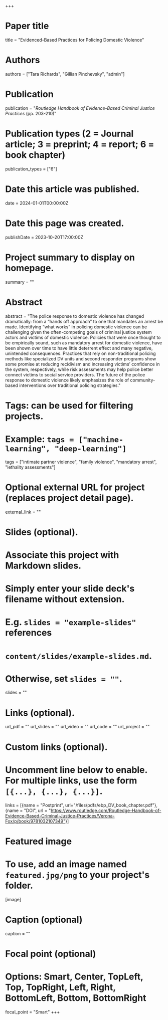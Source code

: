 +++
# Paper title
title = "Evidenced-Based Practices for Policing Domestic Violence"

# Authors
authors = ["Tara Richards", "Gillian Pinchevsky", "admin"]

# Publication
publication = "*Routledge Handbook of Evidence-Based Criminal Justice Practices* (pp. 203-210)"

# Publication types (2 = Journal article; 3 = preprint; 4 = report; 6 = book chapter)
publication_types = ["6"]

# Date this article was published.
date = 2024-01-01T00:00:00Z

# Date this page was created.
publishDate = 2023-10-20T17:00:00Z

# Project summary to display on homepage.
summary = ""

# Abstract
abstract = "The police response to domestic violence has changed dramatically: from a “hands off approach” to one that mandates an arrest be made. Identifying “what works” in policing domestic violence can be challenging given the often-competing goals of criminal justice system actors and victims of domestic violence. Policies that were once thought to be empirically sound, such as mandatory arrest for domestic violence, have been shown over time to have little deterrent effect and many negative, unintended consequences. Practices that rely on non-traditional policing methods like specialized DV units and second responder programs show some promise at reducing recidivism and increasing victims’ confidence in the system, respectively, while risk assessments may help police better connect victims to social service providers. The future of the police response to domestic violence likely emphasizes the role of community-based interventions over traditional policing strategies."

# Tags: can be used for filtering projects.
# Example: `tags = ["machine-learning", "deep-learning"]`
tags = ["intimate partner violence", "family violence", "mandatory arrest", "lethality assessments"]

# Optional external URL for project (replaces project detail page).
external_link = ""

# Slides (optional).
#   Associate this project with Markdown slides.
#   Simply enter your slide deck's filename without extension.
#   E.g. `slides = "example-slides"` references 
#   `content/slides/example-slides.md`.
#   Otherwise, set `slides = ""`.
slides = ""

# Links (optional).
url_pdf = ""
url_slides = ""
url_video = ""
url_code = ""
url_project = ""

# Custom links (optional).
#   Uncomment line below to enable. For multiple links, use the form `[{...}, {...}, {...}]`.
links = [{name = "Postprint", url="/files/pdfs/ebp_DV_book_chapter.pdf"}, {name = "DOI", url = "https://www.routledge.com/Routledge-Handbook-of-Evidence-Based-Criminal-Justice-Practices/Verona-Fox/p/book/9781032107349"}]

# Featured image
# To use, add an image named `featured.jpg/png` to your project's folder. 
[image]
  # Caption (optional)
  caption = ""
  
  # Focal point (optional)
  # Options: Smart, Center, TopLeft, Top, TopRight, Left, Right, BottomLeft, Bottom, BottomRight
  focal_point = "Smart"
+++

